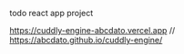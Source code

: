 todo react app project

https://cuddly-engine-abcdato.vercel.app
//
https://abcdato.github.io/cuddly-engine/
